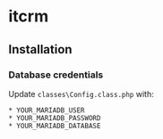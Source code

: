 # itcrm

## Installation

### Database credentials

Update `classes\Config.class.php` with:

    * YOUR_MARIADB_USER
    * YOUR_MARIADB_PASSWORD
    * YOUR_MARIADB_DATABASE
